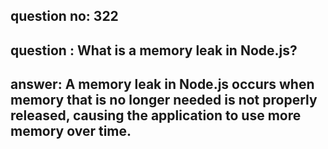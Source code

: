 
      
## question no: 322

## question : What is a memory leak in Node.js?

## answer: A memory leak in Node.js occurs when memory that is no longer needed is not properly released, causing the application to use more memory over time.
      